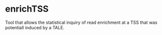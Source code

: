 # enrichTSS

Tool that allows the statistical inquiry of read enrichment at a TSS that was potentiall induced by a TALE.
